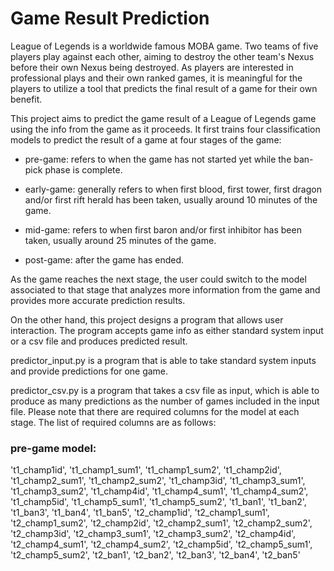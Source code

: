 # Game Result Prediction

League of Legends is a worldwide famous MOBA game. Two teams of five players play against each other, aiming to destroy
the other team's Nexus before their own Nexus being destroyed. As players are interested in professional plays and their
own ranked games, it is meaningful for the players to utilize a tool that predicts the final result of a game for their 
own benefit. 

This project aims to predict the game result of a League of Legends game using the info from the game as it proceeds. It 
first trains four classification models to predict the result of a game at four stages of the game: 

- pre-game: refers to when the game has not started yet while the ban-pick 
phase is complete. 

- early-game: generally refers to when first blood, first tower, first dragon 
and/or first rift herald has been taken, usually around 10 minutes of the game.

- mid-game: refers to when first baron and/or first inhibitor has been taken, 
usually around 25 minutes of the game. 

- post-game: after the game has ended. 

As the game reaches the next stage, the user could switch to the model associated to that stage that analyzes more information 
from the game and provides more accurate prediction results. 

On the other hand, this project designs a program that allows user interaction. The program accepts game info as either 
standard system input or a csv file and produces predicted result. 

predictor_input.py is a program that is able to take standard system inputs and provide predictions for one game. 

predictor_csv.py is a program that takes a csv file as input, which is able to produce as many predictions as the number of games
included in the input file.
Please note that there are required columns for the model at each stage. The list of required columns are as follows:

### pre-game model:

't1_champ1id', 't1_champ1_sum1', 't1_champ1_sum2', 't1_champ2id', 't1_champ2_sum1', 't1_champ2_sum2', 't1_champ3id', 't1_champ3_sum1', 
't1_champ3_sum2', 't1_champ4id', 't1_champ4_sum1', 't1_champ4_sum2', 't1_champ5id', 't1_champ5_sum1', 't1_champ5_sum2', 
't1_ban1', 't1_ban2', 't1_ban3', 't1_ban4', 't1_ban5', 
't2_champ1id', 't2_champ1_sum1', 't2_champ1_sum2', 't2_champ2id', 't2_champ2_sum1', 't2_champ2_sum2', 't2_champ3id', 't2_champ3_sum1', 
't2_champ3_sum2', 't2_champ4id', 't2_champ4_sum1', 't2_champ4_sum2', 't2_champ5id', 't2_champ5_sum1', 't2_champ5_sum2',
't2_ban1', 't2_ban2', 't2_ban3', 't2_ban4', 't2_ban5'
